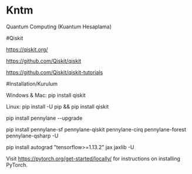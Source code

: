 # Kntm
Quantum Computing (Kuantum Hesaplama)

#Qiskit

https://qiskit.org/

https://github.com/Qiskit/qiskit

https://github.com/Qiskit/qiskit-tutorials

#Installation/Kurulum

Windows & Mac: pip install qiskit

Linux: pip install -U pip && pip install qiskit

pip install pennylane --upgrade

pip install pennylane-sf pennylane-qiskit pennylane-cirq pennylane-forest pennylane-qsharp -U

pip install autograd "tensorflow>=1.13.2" jax jaxlib -U

Visit https://pytorch.org/get-started/locally/ for instructions on installing PyTorch.
